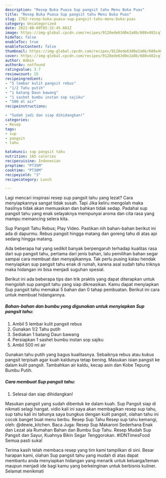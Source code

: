 ```yaml
---
description: "Resep Buka Puasa Sup pangsit tahu Menu Buka Puas"
title: "Resep Buka Puasa Sup pangsit tahu Menu Buka Puas"
slug: 2762-resep-buka-puasa-sup-pangsit-tahu-menu-buka-puas
category: Uncategorized
date: 2022-08-09T05:32:45.601Z
image: https://img-global.cpcdn.com/recipes/9128ede63d0e2a0b/680x482cq70/sup-pangsit-tahu-foto-resep-utama.jpg
hideToc: false
enableToc: true
enableTocContent: false
thumbnail: https://img-global.cpcdn.com/recipes/9128ede63d0e2a0b/680x482cq70/sup-pangsit-tahu-foto-resep-utama.jpg
cover: https://img-global.cpcdn.com/recipes/9128ede63d0e2a0b/680x482cq70/sup-pangsit-tahu-foto-resep-utama.jpg
author: Admin
authorAv: notfound
ratingvalue: 3.7
reviewcount: 15
recipeingredient:
- "5 lembar kulit pangsit rebus"
- "1/2 Tahu putih"
- "1 batang Daun bawang"
- "1 sashet bumbu instan sop sajiku"
- "500 ml air"
recipeinstructions:

- "Sudah jadi dan siap dihidangkan!"
categories:
- Resep
tags:
- sup
- pangsit
- tahu

katakunci: sup pangsit tahu 
nutrition: 165 calories
recipecuisine: Indonesian
preptime: "PT35M"
cooktime: "PT30M"
recipeyield: "3"
recipecategory: Lunch

---
```



Lagi mencari inspirasi resep sup pangsit tahu yang lezat? Cara menyiapkannya sangat tidak susah. Tapi Jika keliru mengolah maka hasilnya tidak akan memuaskan dan bahkan tidak sedap. Padahal sup pangsit tahu yang enak selayaknya mempunyai aroma dan cita rasa yang mampu memancing selera kita.


Sup Pangsit Tahu Rebus; Play Video. Pastikan nih bahan-bahan berikut ini ada di dapurmu. Rebus pangsit hingga matang dan goreng tahu di atas api sedang hingga matang.

Ada beberapa hal yang sedikit banyak berpengaruh terhadap kualitas rasa dari sup pangsit tahu, pertama dari jenis bahan, lalu pemilihan bahan segar sampai cara membuat dan menyajikannya. Tak perlu pusing kalau hendak menyiapkan sup pangsit tahu enak di rumah, karena asal sudah tahu triknya maka hidangan ini bisa menjadi suguhan spesial.


Berikut ini ada beberapa tips dan trik praktis yang dapat diterapkan untuk mengolah sup pangsit tahu yang siap dikreasikan. Kamu dapat menyiapkan Sup pangsit tahu memakai 5 bahan dan 0 tahap pembuatan. Berikut ini cara untuk membuat hidangannya.

<!--inarticleads1-->

##### Bahan-bahan dan bumbu yang digunakan untuk menyiapkan Sup pangsit tahu:

1. Ambil 5 lembar kulit pangsit rebus
1. Gunakan 1/2 Tahu putih
1. Sediakan 1 batang Daun bawang
1. Persiapkan 1 sashet bumbu instan sop sajiku
1. Ambil 500 ml air


Gunakan tahu putih yang bagus kualitasnya. Sebaiknya rebus atau kukus pangsit terpisah agar kuah kaldunya tetap bening. Masukan isian pangsit ke dalam kulit pangsit. Tambahkan air kaldu, kecap asin dan Kobe Tepung Bumbu Putih. 

<!--inarticleads2-->

##### Cara membuat Sup pangsit tahu:


1. Selesai dan siap dihidangkan!

Masukan pangsit yang sudah dibentuk ke dalam kuah. Sup Pangsit siap di nikmati selagi hangat. vidio kali ini saya akan membagikan resep sup tahu, sup tahu kali ini tahunya saya bungkus dengan kulit pangsit, olahan tahu ini cocok banget buat menu berbu. Resep Sup Tahu Resep sup tahu kemangi, oleh: @dewie_kitchen. Baca Juga: Resep Sup Makaroni Sederhana Enak dan Lezat ala Rumahan Bahan dan Bumbu Sup Tahu. Resep Mudah Sup Pangsit dan Sayur, Kuahnya Bikin Segar Tenggorokan. #IDNTimesFood Semua pasti suka! 

Terima kasih telah membaca resep yang tim kami tampilkan di sini. Besar harapan kami, olahan Sup pangsit tahu yang mudah di atas dapat membantu anda menyiapkan hidangan yang menarik untuk keluarga/teman maupun menjadi ide bagi kamu yang berkeinginan untuk berbisnis kuliner. Selamat menikmati
